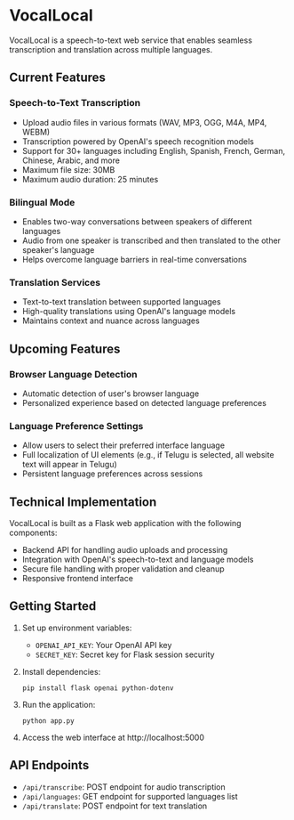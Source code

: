 # VocalLocal

VocalLocal is a speech-to-text web service that enables seamless transcription and translation across multiple languages.

## Current Features

### Speech-to-Text Transcription
- Upload audio files in various formats (WAV, MP3, OGG, M4A, MP4, WEBM)
- Transcription powered by OpenAI's speech recognition models
- Support for 30+ languages including English, Spanish, French, German, Chinese, Arabic, and more
- Maximum file size: 30MB
- Maximum audio duration: 25 minutes

### Bilingual Mode
- Enables two-way conversations between speakers of different languages
- Audio from one speaker is transcribed and then translated to the other speaker's language
- Helps overcome language barriers in real-time conversations

### Translation Services
- Text-to-text translation between supported languages
- High-quality translations using OpenAI's language models
- Maintains context and nuance across languages

## Upcoming Features

### Browser Language Detection
- Automatic detection of user's browser language
- Personalized experience based on detected language preferences

### Language Preference Settings
- Allow users to select their preferred interface language
- Full localization of UI elements (e.g., if Telugu is selected, all website text will appear in Telugu)
- Persistent language preferences across sessions

## Technical Implementation

VocalLocal is built as a Flask web application with the following components:
- Backend API for handling audio uploads and processing
- Integration with OpenAI's speech-to-text and language models
- Secure file handling with proper validation and cleanup
- Responsive frontend interface

## Getting Started

1. Set up environment variables:
   - `OPENAI_API_KEY`: Your OpenAI API key
   - `SECRET_KEY`: Secret key for Flask session security

2. Install dependencies:
   ```
   pip install flask openai python-dotenv
   ```

3. Run the application:
   ```
   python app.py
   ```

4. Access the web interface at http://localhost:5000

## API Endpoints

- `/api/transcribe`: POST endpoint for audio transcription
- `/api/languages`: GET endpoint for supported languages list
- `/api/translate`: POST endpoint for text translation 